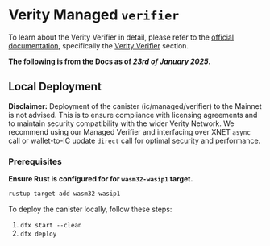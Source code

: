 # Verity Managed `verifier`

To learn about the Verity Verifier in detail, please refer to the [official documentation](https://docs.verity.usher.so/), specifically the [Verity Verifier](https://docs.verity.usher.so/build/verifier) section.

**The following is from the Docs as of *23rd of January 2025*.**

## Local Deployment

**Disclaimer:** Deployment of the canister (ic/managed/verifier) to the Mainnet is not advised. This is to ensure compliance with licensing agreements and to maintain security compatibility with the wider Verity Network. We recommend using our Managed Verifier and interfacing over XNET `async` call or wallet-to-IC update `direct` call for optimal security and performance.

### Prerequisites

**Ensure Rust is configured for for `wasm32-wasip1` target.**

```bash
rustup target add wasm32-wasip1
```

To deploy the canister locally, follow these steps:

1. `dfx start --clean`
2. `dfx deploy`
